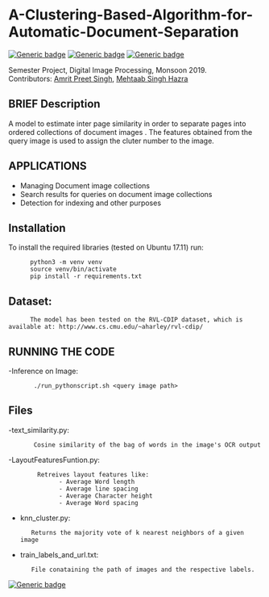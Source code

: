 # A-Clustering-Based-Algorithm-for-Automatic-Document-Separation
[![Generic badge](https://img.shields.io/badge/image-processing-green)](https://shields.io/)
[![Generic badge](https://img.shields.io/badge/Python-3.7-blue)](https://shields.io/)
[![Generic badge](https://img.shields.io/badge/built-with_love-red)](https://shields.io/)

Semester Project, Digital Image Processing, Monsoon 2019.<br>
Contributors: [Amrit Preet Singh](https://github.com/TheIndianCoder), [Mehtaab Singh Hazra](https://github.com/mehtabhazra1998)
## BRIEF Description

A model to estimate inter page similarity in order to separate pages into ordered collections of document images . The features obtained from the query image is used to assign the cluter number to the image.

## APPLICATIONS

- Managing Document image collections
- Search results for queries on document image collections
- Detection for indexing and other purposes 

## Installation

To install the required libraries (tested on Ubuntu 17.11) run:

          python3 -m venv venv
          source venv/bin/activate
          pip install -r requirements.txt

## Dataset:

          The model has been tested on the RVL-CDIP dataset, which is available at: http://www.cs.cmu.edu/~aharley/rvl-cdip/

## RUNNING THE CODE

-Inference on Image:

           ./run_pythonscript.sh <query image path>
   
 ## Files
 
 -text_similarity.py:
 
           Cosine similarity of the bag of words in the image's OCR output
  
  -LayoutFeaturesFuntion.py:
  
            Retreives layout features like:
                  - Average Word length
                  - Average line spacing
                  - Average Character height
                  - Average Word spacing
     
   - knn_cluster.py:
   
            Returns the majority vote of k nearest neighbors of a given image
               
   - train_labels_and_url.txt:
   
            File conataining the path of images and the respective labels.
            
[![Generic badge](https://img.shields.io/badge/Contributions-welcome-green)](https://shields.io/)

